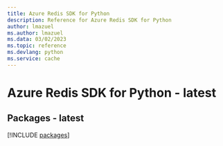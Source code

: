```yaml
---
title: Azure Redis SDK for Python
description: Reference for Azure Redis SDK for Python
author: lmazuel
ms.author: lmazuel
ms.data: 03/02/2023
ms.topic: reference
ms.devlang: python
ms.service: cache
---
```

# Azure Redis SDK for Python - latest
## Packages - latest
[!INCLUDE [packages](redis-index.md)]